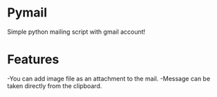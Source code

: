 Pymail
======

Simple python mailing script with gmail account!

Features
======
-You can add image file as an attachment to the mail.
-Message can be taken directly from the clipboard.